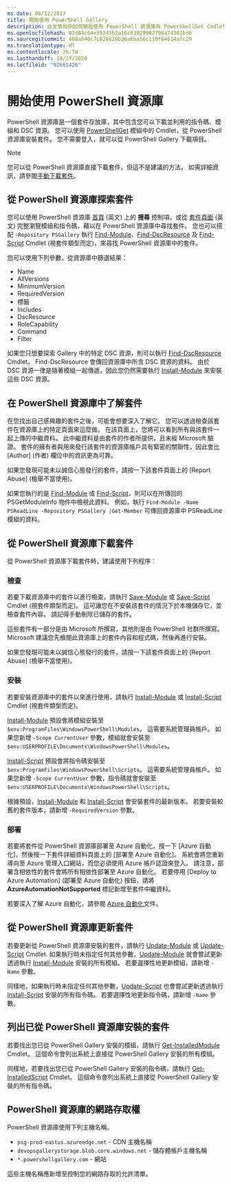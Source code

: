```yaml
---
ms.date: 06/12/2017
title: 開始使用 PowerShell Gallery
description: 此文章說明如何開始使用 PowerShell 資源庫與 PowerShellGet Cmdlet
ms.openlocfilehash: 02d84c64e39245b2a16c03029982796a74301bd6
ms.sourcegitcommit: 488a940c7c828820b36a6ba56c119f64614afc29
ms.translationtype: HT
ms.contentlocale: zh-TW
ms.lasthandoff: 10/27/2020
ms.locfileid: "92661426"
---
```

# <a name="getting-started-with-the-powershell-gallery"></a>開始使用 PowerShell 資源庫

PowerShell 資源庫是一個套件存放庫，其中包含您可以下載並利用的指令碼、模組和 DSC 資源。 您可以使用 [PowerShellGet](/powershell/module/powershellget) 模組中的 Cmdlet，從 PowerShell 資源庫安裝套件。 您不需要登入，就可以從 PowerShell Gallery 下載項目。

> [!NOTE]
> 您可以從 PowerShell 資源庫直接下載套件，但這不是建議的方法。 如需詳細資訊，請參閱[手動下載套件](how-to/working-with-packages/manual-download.md)。

## <a name="discovering-packages-from-the-powershell-gallery"></a>從 PowerShell 資源庫探索套件

您可以使用 PowerShell 資源庫 [首頁](https://www.powershellgallery.com) \(英文\) 上的 **搜尋** 控制項，或從 [套件頁面](https://www.powershellgallery.com/packages) \(英文\) 完整瀏覽模組和指令碼，藉以在 PowerShell 資源庫中尋找套件。 您也可以搭配 `-Repository PSGallery` 執行 [Find-Module][]、[Find-DscResource] 及 [Find-Script][] Cmdlet (視套件類型而定)，來尋找 PowerShell 資源庫中的套件。

您可以使用下列參數，從資源庫中篩選結果：

- Name
- AllVersions
- MinimumVersion
- RequiredVersion
- 標籤
- Includes
- DscResource
- RoleCapability
- Command
- Filter

如果您只想要探索 Gallery 中的特定 DSC 資源，則可以執行 [Find-DscResource][] Cmdlet。 Find-DscResource 會傳回資源庫中所含 DSC 資源的資料。 由於 DSC 資源一律是隨著模組一起傳遞，因此您仍然需要執行 [Install-Module][] 來安裝這些 DSC 資源。

## <a name="learning-about-packages-in-the-powershell-gallery"></a>在 PowerShell 資源庫中了解套件

在您找出自己感興趣的套件之後，可能會想要深入了解它。 您可以透過檢查該套件在資源庫上的特定頁面來這麼做。 在該頁面上，您將可以看到所有與該套件一起上傳的中繼資料。 此中繼資料是由套件的作者所提供，且未經 Microsoft 驗證。 套件的擁有者與用來發行該套件的資源庫帳戶具有緊密的關聯性，因此會比 [Author] \(作者\) 欄位中的資訊更為可靠。

如果您發現可能未以誠信心態發行的套件，請按一下該套件頁面上的 [Report Abuse] \(檢舉不當使用\)。

如果您執行的是 [Find-Module][] 或 [Find-Script][]，則可以在所傳回的 PSGetModuleInfo 物件中檢視此資料。 例如，執行 `Find-Module -Name PSReadLine -Repository PSGallery |Get-Member` 可傳回資源庫中 PSReadLine 模組的資料。

## <a name="downloading-packages-from-the-powershell-gallery"></a>從 PowerShell 資源庫下載套件

從 PowerShell 資源庫下載套件時，建議使用下列程序︰

### <a name="inspect"></a>檢查

若要下載資源庫中的套件以進行檢查，請執行 [Save-Module][] 或 [Save-Script][] Cmdlet (視套件類型而定)。 這可讓您在不安裝該套件的情況下於本機儲存它，並檢查套件內容。 請記得手動刪除已儲存的套件。

這些套件有一部分是由 Microsoft 所撰寫，其他則是由 PowerShell 社群所撰寫。 Microsoft 建議您先檢閱此資源庫上的套件內容和程式碼，然後再進行安裝。

如果您發現可能未以誠信心態發行的套件，請按一下該套件頁面上的 [Report Abuse] \(檢舉不當使用\)。

### <a name="install"></a>安裝

若要安裝資源庫中的套件以來進行使用，請執行 [Install-Module][] 或 [Install-Script][] Cmdlet (視套件類型而定)。

[Install-Module][] 預設會將模組安裝至 `$env:ProgramFiles\WindowsPowerShell\Modules`。
這需要系統管理員帳戶。 如果您新增 `-Scope CurrentUser` 參數，模組就會安裝至 `$env:USERPROFILE\Documents\WindowsPowerShell\Modules`。

[Install-Script][] 預設會將指令碼安裝至 `$env:ProgramFiles\WindowsPowerShell\Scripts`。
這需要系統管理員帳戶。 如果您新增 `-Scope CurrentUser` 參數，指令碼就會安裝至 `$env:USERPROFILE\Documents\WindowsPowerShell\Scripts`。

根據預設，[Install-Module][] 和 [Install-Script][] 會安裝套件的最新版本。 若要安裝較舊的套件版本，請新增 `-RequiredVersion` 參數。

### <a name="deploy"></a>部署

若要將套件從 PowerShell 資源庫部署至 Azure 自動化，按一下 [Azure 自動化]，然後按一下套件詳細資料頁面上的 [部署至 Azure 自動化]。 系統會將您重新導向至 Azure 管理入口網站，而您必須使用 Azure 帳戶認證來登入。 請注意，部署含相依性的套件會將所有相依性部署至 Azure 自動化。 若要停用 [Deploy to Azure Automation] \(部署至 Azure 自動化) 按鈕，請將 **AzureAutomationNotSupported** 標記新增至套件中繼資料。

若要深入了解 Azure 自動化，請參閱 [Azure 自動化](/azure/automation)文件。

## <a name="updating-packages-from-the-powershell-gallery"></a>從 PowerShell 資源庫更新套件

若要更新從 PowerShell 資源庫安裝的套件，請執行 [Update-Module][] 或 [Update-Script][] Cmdlet. 如果執行時未指定任何其他參數，[Update-Module][] 就會嘗試更新透過執行 [Install-Module][] 安裝的所有模組。 若要選擇性地更新模組，請新增 `-Name` 參數。

同樣地，如果執行時未指定任何其他參數，[Update-Script][] 也會嘗試更新透過執行 [Install-Script][] 安裝的所有指令碼。 若要選擇性地更新指令碼，請新增 `-Name` 參數。

## <a name="list-packages-that-you-have-installed-from-the-powershell-gallery"></a>列出已從 PowerShell 資源庫安裝的套件

若要找出您已從 PowerShell Gallery 安裝的模組，請執行 [Get-InstalledModule][] Cmdlet。 這個命令會列出系統上直接從 PowerShell Gallery 安裝的所有模組。

同樣地，若要找出您已從 PowerShell Gallery 安裝的指令碼，請執行 [Get-InstalledScript][] Cmdlet。 這個命令會列出系統上直接從 PowerShell Gallery 安裝的所有指令碼。

## <a name="network-access-to-the-powershell-gallery"></a>PowerShell 資源庫的網路存取權

PowerShell 資源庫使用下列主機名稱。

- `psg-prod-eastus.azureedge.net` - CDN 主機名稱
- `devopsgallerystorage.blob.core.windows.net` - 儲存體帳戶主機名稱
- `*.powershellgallery.com` - 網站

這些主機名稱應新增至控制您的網路存取的允許清單。

[Find-DscResource]: /powershell/module/powershellget/Find-DscResource
[Find-Module]: /powershell/module/powershellget/Find-Module
[Find-Script]: /powershell/module/powershellget/Find-Script
[Get-InstalledModule]: /powershell/module/powershellget/Get-InstalledModule
[Get-InstalledScript]: /powershell/module/powershellget/Get-InstalledScript
[Install-Module]: /powershell/module/powershellget/Install-Module
[Install-Script]: /powershell/module/powershellget/Install-Script
[Publish-Module]: /powershell/module/powershellget/Publish-Module
[Publish-Script]: /powershell/module/powershellget/Publish-Script
[Register-PSRepository]: /powershell/module/powershellget/Register-Repository
[Save-Module]: /powershell/module/powershellget/Save-Module
[Save-Script]: /powershell/module/powershellget/Save-Script
[Update-Module]: /powershell/module/powershellget/Update-Module
[Update-Script]: /powershell/module/powershellget/Update-Script

